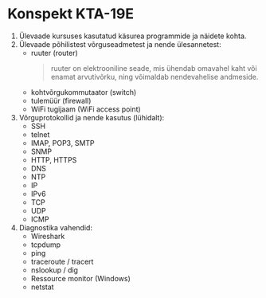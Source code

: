 # **Konspekt KTA-19E**
1. Ülevaade kursuses kasutatud käsurea programmide ja näidete kohta.
2. Ülevaade põhilistest võrguseadmetest ja nende ülesannetest:
   - ruuter (router)
      > ruuter on elektrooniline seade, mis ühendab omavahel kaht või enamat arvutivõrku, ning võimaldab nendevahelise andmeside.
   - kohtvõrgukommutaator (switch)
   - tulemüür (firewall) 
   - WiFi tugijaam (WiFi access point)
3. Võrguprotokollid ja nende kasutus (lühidalt):
   - SSH
   - telnet 
   - IMAP, POP3, SMTP
   - SNMP
   - HTTP, HTTPS
   - DNS
   - NTP
   - IP
   - IPv6
   - TCP
   - UDP
   - ICMP
4. Diagnostika vahendid:
   - Wireshark
   - tcpdump 
   - ping 
   - traceroute / tracert
   - nslookup / dig
   - Ressource monitor (Windows)
   - netstat 
